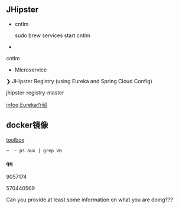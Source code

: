 ## JHipster

*	cntlm

	sudo brew services start cntlm

*

cntlm

*	Microservice

❯ JHipster Registry (using Eureka and Spring Cloud Config)

jhipster-registry-master

[infoq Eureka介绍](http://www.infoq.com/cn/news/2012/09/Eureka)

## docker镜像

[toolbox](https://get.daocloud.io/toolbox/)
```
➜  ~ ps aux | grep VB
```

#### qq

9057174

570440569

Can you provide at least some information on what you are doing???
